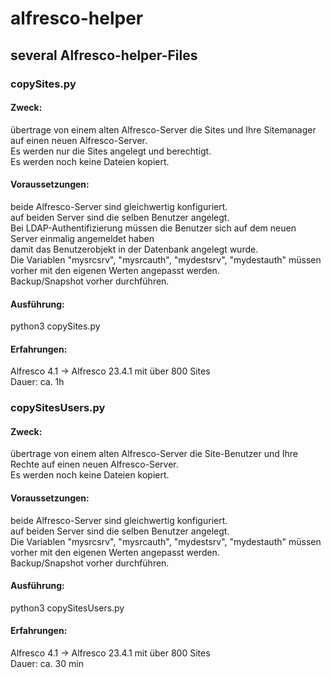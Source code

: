 # alfresco-helper
## several Alfresco-helper-Files
### copySites.py  
#### Zweck:
übertrage von einem alten Alfresco-Server die Sites und Ihre Sitemanager auf einen neuen Alfresco-Server.  
Es werden nur die Sites angelegt und berechtigt.  
Es werden noch keine Dateien kopiert.
#### Voraussetzungen:  
beide Alfresco-Server sind gleichwertig konfiguriert.  
auf beiden Server sind die selben Benutzer angelegt.  
Bei LDAP-Authentifizierung müssen die Benutzer sich auf dem neuen Server einmalig angemeldet haben  
damit das Benutzerobjekt in der Datenbank angelegt wurde.  
Die Variablen "mysrcsrv", "mysrcauth", "mydestsrv", "mydestauth" müssen vorher mit den eigenen Werten angepasst werden.  
Backup/Snapshot vorher durchführen.
#### Ausführung:
  python3 copySites.py
#### Erfahrungen:
Alfresco 4.1 -> Alfresco 23.4.1 mit über 800 Sites  
Dauer: ca. 1h

### copySitesUsers.py  
#### Zweck:
übertrage von einem alten Alfresco-Server die Site-Benutzer und Ihre Rechte auf einen neuen Alfresco-Server.  
Es werden noch keine Dateien kopiert.
#### Voraussetzungen:  
beide Alfresco-Server sind gleichwertig konfiguriert.  
auf beiden Server sind die selben Benutzer angelegt.  
Die Variablen "mysrcsrv", "mysrcauth", "mydestsrv", "mydestauth" müssen vorher mit den eigenen Werten angepasst werden.  
Backup/Snapshot vorher durchführen.
#### Ausführung:
  python3 copySitesUsers.py
#### Erfahrungen:
Alfresco 4.1 -> Alfresco 23.4.1 mit über 800 Sites  
Dauer: ca. 30 min
